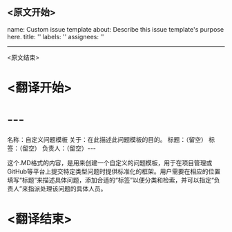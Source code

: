 
<原文开始>
---
name: Custom issue template
about: Describe this issue template's purpose here.
title: ''
labels: ''
assignees: ''

---



<原文结束>

# <翻译开始>
# ---
名称：自定义问题模板
关于：在此描述此问题模板的目的。
标题：（留空）
标签：（留空）
负责人：（留空）---

这个.MD格式的内容，是用来创建一个自定义的问题模板，用于在项目管理或GitHub等平台上提交特定类型问题时提供标准化的框架。用户需要在相应的位置填写“标题”来描述具体问题，添加合适的“标签”以便分类和检索，并可以指定“负责人”来指派处理该问题的具体人员。

# <翻译结束>

